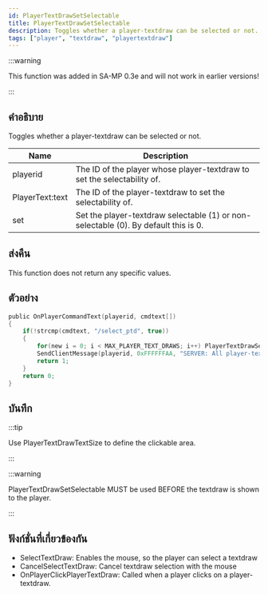 ```yaml
---
id: PlayerTextDrawSetSelectable
title: PlayerTextDrawSetSelectable
description: Toggles whether a player-textdraw can be selected or not.
tags: ["player", "textdraw", "playertextdraw"]
---
```


:::warning

This function was added in SA-MP 0.3e and will not work in earlier versions!

:::

## คำอธิบาย

Toggles whether a player-textdraw can be selected or not.

| Name            | Description                                                                         |
| --------------- | ----------------------------------------------------------------------------------- |
| playerid        | The ID of the player whose player-textdraw to set the selectability of.             |
| PlayerText:text | The ID of the player-textdraw to set the selectability of.                          |
| set             | Set the player-textdraw selectable (1) or non-selectable (0). By default this is 0. |

## ส่งคืน

This function does not return any specific values.

## ตัวอย่าง

```c
public OnPlayerCommandText(playerid, cmdtext[])
{
    if(!strcmp(cmdtext, "/select_ptd", true))
    {
        for(new i = 0; i < MAX_PLAYER_TEXT_DRAWS; i++) PlayerTextDrawSetSelectable(playerid, PlayerText:i, 1);
        SendClientMessage(playerid, 0xFFFFFFAA, "SERVER: All player-textdraws can be selected now!");
        return 1;
    }
    return 0;
}
```

## บันทึก

:::tip

Use PlayerTextDrawTextSize to define the clickable area.

:::

:::warning

PlayerTextDrawSetSelectable MUST be used BEFORE the textdraw is shown to the player.

:::

## ฟังก์ชั่นที่เกี่ยวข้องกัน

- SelectTextDraw: Enables the mouse, so the player can select a textdraw
- CancelSelectTextDraw: Cancel textdraw selection with the mouse
- OnPlayerClickPlayerTextDraw: Called when a player clicks on a player-textdraw.
